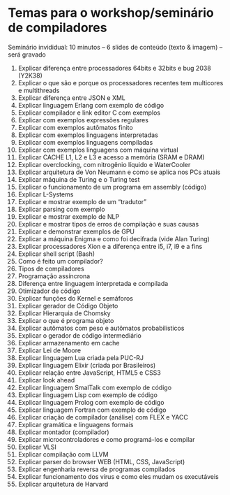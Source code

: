 # Temas para o workshop/seminário de compiladores

Seminário invididual: 10 minutos – 6 slides de conteúdo (texto & imagem) – será gravado

1. Explicar diferença entre processadores 64bits e 32bits e bug 2038 (Y2K38)
2. Explicar o que são e porque os processadores recentes tem multicores e multithreads
3. Explicar diferença entre JSON e XML
4. Explicar linguagem Erlang com exemplo de código
5. Explicar compilador e link editor C com exemplos
6. Explicar com exemplos expressões regulares
7. Explicar com exemplos autômatos finito
8. Explicar com exemplos linguagens interpretadas
9. Explicar com exemplos linguagens compiladas
10. Explicar com exemplos linguagens com máquina virtual
11. Explicar CACHE L1, L2 e L3 e acesso a memória (SRAM e DRAM)
12. Explicar overclocking, com nitrogênio líquido e WaterCooler
13. Explicar arquitetura de Von Neumann e como se aplica nos PCs atuais
14. Explicar máquina de Turing e o Turing test
15. Explicar o funcionamento de um programa em assembly (código)
16. Explicar L-Systems
17. Explicar e mostrar exemplo de um “tradutor”
18. Explicar parsing com exemplo
19. Explicar e mostrar exemplo de NLP
20. Explicar e mostrar tipos de erros de compilação e suas causas
21. Explicar e demonstrar exemplos de GPU
22. Explicar a máquina Enigma e como foi decifrada (vide Alan Turing)
23. Explicar processadores Xion e a diferença entre i5, i7, i9 e a fins
24. Explicar shell script (Bash)
25. Como é feito um compilador?
26. Tipos de compiladores
27. Programação assíncrona
28. Diferença entre linguagem interpretada e compilada
29. Otimizador de código
30. Explicar funções do Kernel e semáforos
31. Explicar gerador de Código Objeto
32. Explicar Hierarquia de Chomsky
33. Explicar o que é programa objeto
34. Explicar autômatos com peso e autômatos probabilísticos
35. Explicar o gerador de código intermediário
36. Explicar armazenamento em cache
37. Explicar Lei de Moore
38. Explicar linguagem Lua criada pela PUC-RJ
39. Explicar linguagem Elixir (criada por Brasileiros)
40. Explicar relação entre JavaScript, HTML5 e CSS3
41. Explicar look ahead
42. Explicar linguagem SmalTalk com exemplo de código
43. Explicar linguagem Lisp com exemplo de código
44. Explicar linguagem Prolog com exemplo de código
45. Explicar linguagem Fortran com exemplo de código
46. Explicar criação de compilador (análise) com FLEX e YACC
47. Explicar gramática e linguagens formais
48. Explicar montador (compilador)
49. Explicar microcontroladores e como programá-los e compilar
50. Explicar VLSI
51. Explicar compilação com LLVM
52. Explicar parser do browser WEB (HTML, CSS, JavaScript)
53. Explicar engenharia reversa de programas compilados
54. Explicar funcionamento dos vírus e como eles mudam os executáveis
55. Explicar arquitetura de Harvard
